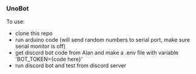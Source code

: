 ### UnoBot

To use:
- clone this repo
- run arduino code (will send random numbers to serial port, make sure serial monitor is off)
- get discord bot code from Alan and make a .env file with variable 'BOT_TOKEN={code here}'
- run discord bot and test from discord server
